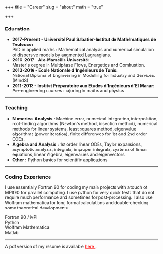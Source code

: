 +++
title = "Career"
slug = "about"
math = "true"

+++



### <i class="fas fa-graduation-cap"></i> Education 

- **<i class="far fa-calendar-alt"></i> 2017-Present - <i class="fas fa-map-marker-alt "></i> Université Paul Sabatier-Institut de Mathématiques de Toulouse:**  
PhD in applied maths : Mathematical analysis and numerical simulation of dispersive models by augmented Lagrangians.
- **<i class="far fa-calendar-alt"></i> 2016-2017 - <i class="fas fa-map-marker-alt "></i> Aix-Marseille Université:**  
Master's degree in Multiphase Flows, Energetics and Combustion.
- **<i class="far fa-calendar-alt"></i> 2013-2016 - <i class="fas fa-map-marker-alt "></i> Ecole Nationale d'Ingénieurs de Tunis:**  
National Diploma of Engineering in Modelling for Industry and Services. (MIndS)
- **<i class="far fa-calendar-alt"></i> 2011-2013 - <i class="fas fa-map-marker-alt "></i> Institut Préparatoire aux Etudes d'Ingénieurs d'El Manar:**  
Pre-engineering courses majoring in maths and physics


---

### <i class="fas fa-chalkboard-teacher"></i> Teaching
- **Numerical Analysis :**  Machine error, numerical integration, interpolation, root-finding algorithms (Newton's method, bisection method), numerical methods for linear systems, least squares method, eigenvalue algorithms (power iteration), finite differences for 1st and 2nd order ODEs.
- **Algebra and Analysis :** 1st order linear ODEs, Taylor expansions, asymptotic analysis, integrals, improper integrals, systems of linear equations, linear Algebra, eigenvalues and eigenvectors
- **Other :** Python basics for scientific applications

---

### <i class="fas fa-code"></i> Coding Experience 
I use essentially Fortran 90 for coding my main projects with a touch of MPIf90 for parallel computing. I use python for very quick tests that do not require much performance and sometimes for post-processing. I also use Wolfram mathematica for long formal calculations and double-checking some theoretical developments. 


<div class="containerskill">
  <div class="skills fortran">Fortran 90 / MPI  &nbsp &nbsp   </div> 
</div>
<div class="containerskill">
  <div class="skills python">Python  &nbsp &nbsp   </div>
</div>
<div class="containerskill">
  <div class="skills mathematica">Wolfram Mathematica  &nbsp &nbsp  </div>
</div>
<div class="containerskill">
  <div class="skills matlab">Matlab  &nbsp &nbsp  </div>
</div>

<p></p>

---

A pdf version of my resume is available <a href="CV_Firas_Fr.pdf" target="blank" style="color:#FF0000;"> here <i class="far fa-file-pdf"></i></a>.

